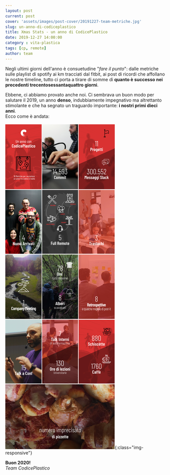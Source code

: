 ```yaml
---
layout: post
current: post
cover: 'assets/images/post-cover/20191227-team-metriche.jpg'
slug: un-anno-di-codiceplastico
title: Xmas Stats - un anno di CodicePlastico
date: 2019-12-27 14:00:00
category : vita-plastica
tags: [cp, remote]
author: team
---
```


Negli ultimi giorni dell'anno è consuetudine "*fare il punto*": dalle metriche sulle playlist di spotify ai km tracciati dal fitbit, ai post di ricordi che affollano le nostre timeline, tutto ci porta a tirare di somme di **quanto è successo nei precedenti trecentosessantaquattro giorni**.

Ebbene, ci abbiamo provato anche noi. Ci sembrava un buon modo per salutare il 2019, un anno **denso**, indubbiamente impegnativo ma altrettanto stimolante e che ha segnato un traguardo importante: **i nostri primi dieci anni**. <br/>Ecco come è andata:
<br/><br/>
![xmas stats](/assets/images/codiceplastico-2019.jpg){:class="img-responsive"}

**Buon 2020!** <br/>
*Team CodicePlastico*



